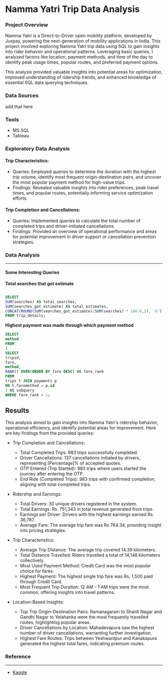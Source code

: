 # Namma Yatri Trip Data Analysis

### Project Overview

Namma Yatri is a Direct-to-Driver open mobility platform, developed by Juspay, powering the next-generation of mobility applications in India. This project involved exploring Namma Yatri trip data using SQL to gain insights into rider behavior and operational patterns. Leveraging basic queries, I analyzed factors like location, payment methods, and time of the day to identify peak usage times, popular routes, and preferred payment options.

This analysis provided valuable insights into potential areas for optimization, improved understanding of ridership trends, and enhanced knowledge of essential SQL data querying techniques.

### Data Sources

add that here

### Tools

- MS SQL
- Tableau

### Exploratory Data Analysis

#### Trip Characteristics:
 - Queries: Employed queries to determine the duration with the highest trip volume, identify most frequent origin-destination pairs, and uncover the most popular payment method for high-value trips.
 - Findings: Revealed valuable insights into rider preferences, peak travel times, and popular routes, potentially informing service optimization efforts.

#### Trip Completion and Cancellations:
 - Queries: Implemented queries to calculate the total number of completed trips and driver-initiated cancellations.
 - Findings: Provided an overview of operational performance and areas for potential improvement in driver support or cancellation prevention strategies.

### Data Analysis
---

#### Some Interesting Queries


**Total searches that got estimate**

```sql

SELECT 
SUM(searches) AS total_searches,
SUM(searches_got_estimate) AS total_estimates,
CONCAT(ROUND(SUM(searches_got_estimate)/SUM(searches) * 100.0,2), '%') AS percentage_of_searches_that_got_estimate
FROM trip_details;
```
**Highest payment was made through which payment method**

```sql
SELECT
method
FROM
(
SELECT
tripid,
fare,
method,
RANK() OVER(ORDER BY fare DESC) AS fare_rank
FROM
trips t JOIN payments p
ON t.faremethod = p.id
) AS subquery
WHERE fare_rank = 1;
```
## Results

This analysis aimed to gain insights into Namma Yatri's ridership behavior, operational efficiency, and identify potential areas for improvement. Here are key findings from the provided queries:

- Trip Completion and Cancellations:

  - Total Completed Trips: 983 trips successfully completed.
  - Driver Cancellations: 137 cancellations initiated by drivers, representing [Percentage]% of accepted quotes.
  - OTP Entered (Trip Started): 983 trips where users started the journey after entering the OTP.
  - End Ride (Completed Trips): 983 trips with confirmed completion, aligning with total completed trips.

- Ridership and Earnings:

  - Total Drivers: 30 unique drivers registered in the system.
  - Total Earnings: Rs. 751,343 in total revenue generated from trips.
  - Earnings per Driver: Drivers with the highest earnings earned Rs. 36,787.
  - Average Fare: The average trip fare was Rs 764.34, providing insight into pricing strategies.

- Trip Characteristics:

  - Average Trip Distance: The average trip covered 14.39 kilometers.
  - Total Distance Travelled: Riders travelled a total of 14,148 kilometers collectively.
  - Most Used Payment Method: Credit Card was the most popular choice for fares.
  - Highest Payment: The highest single trip fare was Rs. 1,500 paid through Credit Card.
  - Most Frequent Trip Duration: 12 AM - 1 AM trips were the most common, offering insights into travel patterns.

- Location-Based Insights:

  - Top Trip Origin-Destination Pairs: Ramanagaram to Shanti Nagar and Gandhi Nagar to Yelahanka were the most frequently travelled routes, highlighting popular areas.
  - Driver Cancellations by Location: Mahadevapura saw the highest number of driver cancellations, warranting further investigation.
  - Highest Fare Routes: Trips between Yeshwantpur and Kanakapura generated the highest total fares, indicating premium routes.

### Reference
---

- [Kaggle](https://www.kaggle.com/datasets/vikramamin/namma-yatri-tableau)

